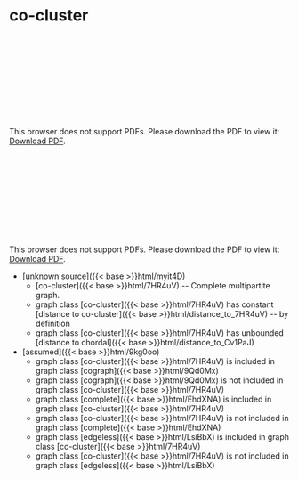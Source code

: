 # co-cluster




<object data="../local_7HR4uV.pdf" type="application/pdf" width="100%" height="480px"><embed src="../local_7HR4uV.pdf"><p>This browser does not support PDFs. Please download the PDF to view it: <a href="../local_7HR4uV.pdf">Download PDF</a>.</p></embed></object>


<object data="../inclusions_7HR4uV.pdf" type="application/pdf" width="100%" height="480px"><embed src="../inclusions_7HR4uV.pdf"><p>This browser does not support PDFs. Please download the PDF to view it: <a href="../inclusions_7HR4uV.pdf">Download PDF</a>.</p></embed></object>

*  [unknown source]({{< base >}}html/myit4D)
    * [co-cluster]({{< base >}}html/7HR4uV) -- Complete multipartite graph.
    * graph class [co-cluster]({{< base >}}html/7HR4uV) has constant [distance to co-cluster]({{< base >}}html/distance_to_7HR4uV) -- by definition
    * graph class [co-cluster]({{< base >}}html/7HR4uV) has unbounded [distance to chordal]({{< base >}}html/distance_to_Cv1PaJ)
*  [assumed]({{< base >}}html/9kg0oo)
    * graph class [co-cluster]({{< base >}}html/7HR4uV) is included in graph class [cograph]({{< base >}}html/9Qd0Mx)
    * graph class [cograph]({{< base >}}html/9Qd0Mx) is not included in graph class [co-cluster]({{< base >}}html/7HR4uV)
    * graph class [complete]({{< base >}}html/EhdXNA) is included in graph class [co-cluster]({{< base >}}html/7HR4uV)
    * graph class [co-cluster]({{< base >}}html/7HR4uV) is not included in graph class [complete]({{< base >}}html/EhdXNA)
    * graph class [edgeless]({{< base >}}html/LsiBbX) is included in graph class [co-cluster]({{< base >}}html/7HR4uV)
    * graph class [co-cluster]({{< base >}}html/7HR4uV) is not included in graph class [edgeless]({{< base >}}html/LsiBbX)
